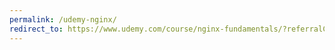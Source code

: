 ```yaml
---
permalink: /udemy-nginx/
redirect_to: https://www.udemy.com/course/nginx-fundamentals/?referralCode=9F531AEE2EA5531C0EC3
---
```

